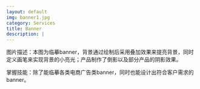 ```yaml
---
layout: default
img: banner1.jpg
category: Services
title: Banner
description: |
---
```

图片描述：本图为临摹banner，背景通过绘制后采用叠加效果来提亮背景，同时定义画笔来实现背景的小亮光；产品制作了倒影以及部分产品的阴影效果。

掌握技能：除了能临摹各类电商广告类banner，同时也能设计出符合客户需求的banner。